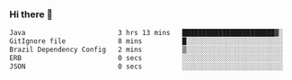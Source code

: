 ### Hi there 👋

<!--START_SECTION:waka-->

```txt
Java                       3 hrs 13 mins   ███████████████████████▓░   94.40 %
GitIgnore file             8 mins          █░░░░░░░░░░░░░░░░░░░░░░░░   04.27 %
Brazil Dependency Config   2 mins          ▒░░░░░░░░░░░░░░░░░░░░░░░░   01.07 %
ERB                        0 secs          ░░░░░░░░░░░░░░░░░░░░░░░░░   00.20 %
JSON                       0 secs          ░░░░░░░░░░░░░░░░░░░░░░░░░   00.04 %
```

<!--END_SECTION:waka-->

<!--
**jerry-shao/jerry-shao** is a ✨ _special_ ✨ repository because its `README.md` (this file) appears on your GitHub profile.

Here are some ideas to get you started:

- 🔭 I’m currently working on ...
- 🌱 I’m currently learning ...
- 👯 I’m looking to collaborate on ...
- 🤔 I’m looking for help with ...
- 💬 Ask me about ...
- 📫 How to reach me: ...
- 😄 Pronouns: ...
- ⚡ Fun fact: ...
-->

